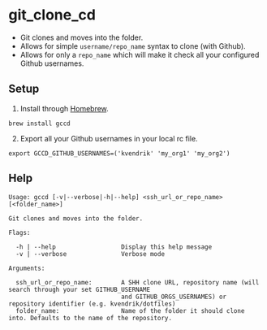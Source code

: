 # git_clone_cd

- Git clones and moves into the folder.
- Allows for simple `username/repo_name` syntax to clone (with Github).
- Allows for only a `repo_name` which will make it check all your configured Github usernames.

## Setup

1. Install through [Homebrew](https://brew.sh/).
```
brew install gccd
```

2. Export all your Github usernames in your local rc file.
```
export GCCD_GITHUB_USERNAMES=('kvendrik' 'my_org1' 'my_org2')
```

## Help

```
Usage: gccd [-v|--verbose|-h|--help] <ssh_url_or_repo_name> [<folder_name>]

Git clones and moves into the folder.

Flags:

  -h | --help                  Display this help message
  -v | --verbose               Verbose mode

Arguments:
  
  ssh_url_or_repo_name:        A SHH clone URL, repository name (will search through your set GITHUB_USERNAME
                               and GITHUB_ORGS_USERNAMES) or repository identifier (e.g. kvendrik/dotfiles)
  folder_name:                 Name of the folder it should clone into. Defaults to the name of the repository.
```